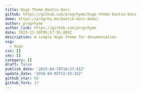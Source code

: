 ```yaml
---
title: Hugo Theme Bootie Docs
github: https://github.com/progrhyme/hugo-theme-bootie-docs
demo: https://progrhy.me/bootie-docs-demo/
author: progrhyme
author_link: https://github.com/progrhyme
date: 2023-11-30T05:57:55.803Z
description: A simple Hugo theme for documentation
ssg:
  - Hugo
css: []
cms: []
category: []
draft: false
publish_date: '2015-04-19T10:27:41Z'
update_date: '2018-04-05T22:42:32Z'
github_star: 56
github_fork: 17
---
```

